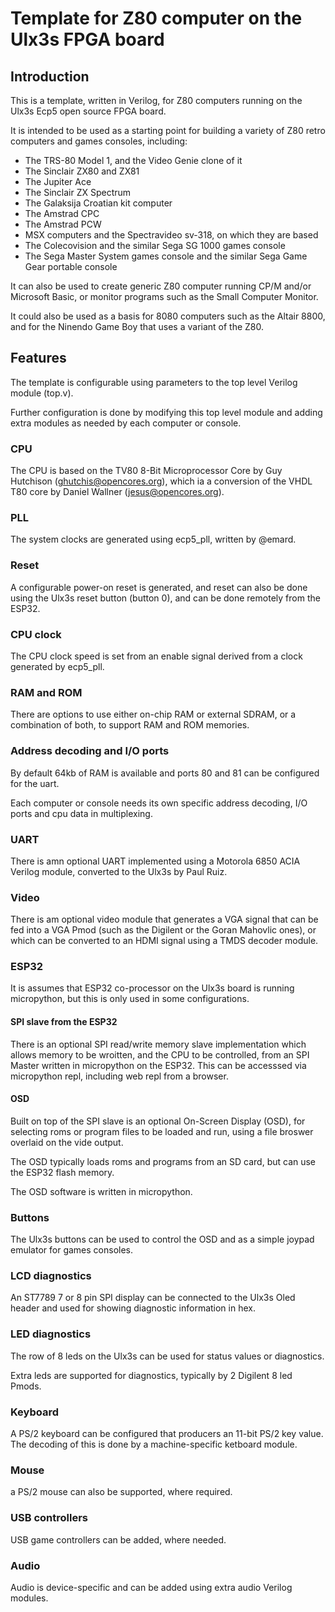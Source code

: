 # Template for Z80 computer on the Ulx3s FPGA board

## Introduction

This is a template, written in Verilog, for Z80 computers running on the Ulx3s Ecp5 open source FPGA board.

It is intended to be used as a starting point for building a variety of Z80 retro computers and games consoles, including:

* The TRS-80 Model 1, and the Video Genie clone of it
* The Sinclair ZX80 and ZX81
* The Jupiter Ace
* The Sinclair ZX Spectrum
* The Galaksija Croatian kit computer
* The Amstrad CPC
* The Amstrad PCW
* MSX computers and the Spectravideo sv-318, on which they are based
* The Colecovision and the similar Sega SG 1000 games console
* The Sega Master System games console and the similar Sega Game Gear portable console

It can also be used to create generic Z80 computer running CP/M and/or Microsoft Basic, or monitor programs such as the Small Computer Monitor.

It could also be used as a basis for 8080 computers such as the Altair 8800, and for the Ninendo Game Boy that uses a variant of the Z80.

## Features

The template is configurable using parameters to the top level Verilog module (top.v).

Further configuration is done by modifying this top level module and adding extra modules as needed by each computer or console.

### CPU

The CPU is based on the TV80 8-Bit Microprocessor Core by Guy Hutchison (ghutchis@opencores.org), which ia a conversion of the VHDL T80 core by Daniel Wallner (jesus@opencores.org).

### PLL

The system clocks are generated using ecp5_pll, written by @emard.

### Reset

A configurable power-on reset is generated, and reset can also be done using the Ulx3s reset button (button 0), and can be done remotely from the ESP32.

### CPU clock

The CPU clock speed is set from an enable signal derived from a clock generated by ecp5_pll.

### RAM and ROM

There are options to use either on-chip RAM or external SDRAM, or a combination of both, to support RAM and ROM memories.

### Address decoding and I/O ports

By default 64kb of RAM is available and ports 80 and 81 can be configured for the uart.

Each computer or console needs its own specific address decoding, I/O ports and cpu data in multiplexing.

### UART

There is amn optional UART implemented using a Motorola 6850 ACIA Verilog module, converted to the Ulx3s by Paul Ruiz.

### Video

There is am optional video module that generates a VGA signal that can be fed into a VGA Pmod (such as the Digilent or the Goran Mahovlic ones), or which can be converted to an HDMI signal using a TMDS decoder module.

### ESP32

It is assumes that ESP32 co-processor on the Ulx3s board is running micropython, but this is only used in some configurations.

#### SPI slave from the ESP32

There is an optional SPI read/write memory slave implementation which allows memory to be wroitten, and the CPU to be controlled, from an SPI Master written in micropython on the ESP32. This can be accesssed via micropython repl, including web repl from a browser.

#### OSD

Built on top of the SPI slave is an optional On-Screen Display (OSD), for selecting roms or program files to be loaded and run, using a file broswer overlaid on the vide output.

The OSD typically loads roms and programs from an SD card, but can use the ESP32 flash memory.

The OSD software is written in micropython.

### Buttons

The Ulx3s buttons can be used to control the OSD and as a simple joypad emulator for games consoles.

### LCD diagnostics

An ST7789 7 or 8 pin SPI display can be connected to the Ulx3s Oled header and used for showing diagnostic information in hex.

### LED diagnostics

The row of 8 leds on the Ulx3s can be used for status values or diagnostics.

Extra leds are supported for diagnostics, typically by 2 Digilent 8 led Pmods.

### Keyboard

A PS/2 keyboard can be configured that producers an 11-bit PS/2 key value. The decoding of this is done by a machine-specific ketboard module.

### Mouse

a PS/2 mouse can also be supported, where required.

### USB controllers

USB game controllers can be added, where needed.

### Audio

Audio is device-specific and can be added using extra audio Verilog modules.
